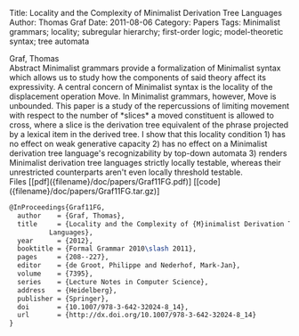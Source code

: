 Title: Locality and the Complexity of Minimalist Derivation Tree Languages
Author: Thomas Graf
Date: 2011-08-06
Category: Papers
Tags: Minimalist grammars; locality; subregular hierarchy; first-order logic; model-theoretic syntax; tree automata

<div markdown class="authors">
Graf, Thomas
</div>

<div markdown class="abstract">
<span id="abstract-title">Abstract</span>
Minimalist grammars provide a formalization of Minimalist syntax which allows us to study how the components of said theory affect its expressivity. 
A central concern of Minimalist syntax is the locality of the displacement operation Move. 
In Minimalist grammars, however, Move is unbounded. 
This paper is a study of the repercussions of limiting movement with respect to the number of *slices* a moved constituent is allowed to cross, where a slice is the derivation tree equivalent of the phrase projected by a lexical item in the derived tree. 
I show that this locality condition 1) has no effect on weak generative capacity 2) has no effect on a Minimalist derivation tree language's recognizability by top-down automata 3) renders Minimalist derivation tree languages strictly locally testable, whereas their unrestricted counterparts aren't even locally threshold testable.
</div>

<div markdown class="files">
<span id="files-title">Files</span>
[[pdf]({filename}/doc/papers/Graf11FG.pdf)]
[[code]({filename}/doc/papers/Graf11FG.tar.gz)]
</div>

~~~latex
@InProceedings{Graf11FG,
  author	= {Graf, Thomas},
  title		= {Locality and the Complexity of {M}inimalist Derivation Tree
		  Languages},
  year		= {2012},
  booktitle	= {Formal Grammar 2010\slash 2011},
  pages		= {208--227},
  editor	= {de Groot, Philippe and Nederhof, Mark-Jan},
  volume	= {7395},
  series	= {Lecture Notes in Computer Science},
  address	= {Heidelberg},
  publisher	= {Springer},
  doi       = {10.1007/978-3-642-32024-8_14},
  url       = {http://dx.doi.org/10.1007/978-3-642-32024-8_14}
}
~~~

